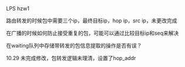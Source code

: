 LPS
hzw1

路由转发的时候包中需要三个ip，最终目标ip，hop ip，src ip，未更改完成

在广播的时候如何防止接受重复的包，可能可以通过比较目标ip和seq来解决

在waiting队列中存储带转发的包信息提取的操作是否有误？

10.29 未完成修改，包转发逻辑未理清，设置了hop_addr